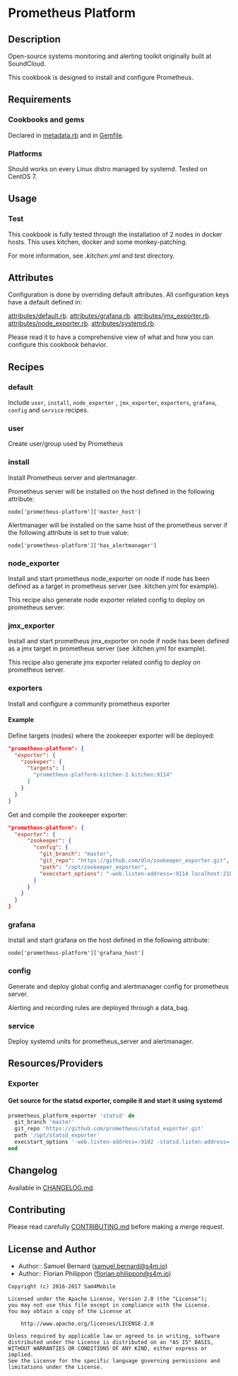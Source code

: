 Prometheus Platform
=============

Description
-----------

Open-source systems monitoring and alerting toolkit originally
built at SoundCloud.

This cookbook is designed to install and configure Prometheus.

Requirements
------------

### Cookbooks and gems

Declared in [metadata.rb](metadata.rb) and in [Gemfile](Gemfile).

### Platforms

Should works on every Linux distro managed by systemd.
Tested on CentOS 7.

Usage
-----

### Test

This cookbook is fully tested through the installation of 2 nodes
in docker hosts. This uses kitchen, docker and some monkey-patching.

For more information, see *.kitchen.yml* and *test* directory.

Attributes
----------

Configuration is done by overriding default attributes. All configuration keys
have a default defined in:

[attributes/default.rb](attributes/default.rb).
[attributes/grafana.rb](attributes/grafana.rb).
[attributes/jmx\_exporter.rb](attributes/jmx_exporter.rb).
[attributes/node\_exporter.rb](attributes/node_exporter.rb).
[attributes/systemd.rb](attributes/systemd.rb).

Please read it to have a comprehensive view of what and how you can configure
this cookbook behavior.

Recipes
-------

### default

Include `user`, `install`, `node_exporter` , `jmx_exporter`, `exporters`,
`grafana`, `config` and `service` recipes.

### user

Create user/group used by Prometheus

### install

Install Prometheus server and alertmanager.

Prometheus server will be installed on the host defined in the following
attribute:

`node['prometheus-platform']['master_host']`

Alertmanager will be installed on the same host of the prometheus server if
the following attribute is set to true value:

`node['prometheus-platform']['has_alertmanager']`

### node\_exporter

Install and start prometheus node\_exporter on node if node has been
defined as a target in prometheus server (see .kitchen.yml for example).

This recipe also generate node exporter related config to deploy on
prometheus server.

### jmx\_exporter

Install and start prometheus jmx\_exporter on node if node has been defined
as a jmx target in prometheus server (see .kitchen.yml for example).

This recipe also generate jmx exporter related config to deploy on
prometheus server.

### exporters

Install and configure a community prometheus exporter

#### Example

Define targets (nodes) where the zookeeper exporter will be deployed:

```json
"prometheus-platform": {
  "exporter": {
    "zookeper": {
      "targets": [
        "prometheus-platform-kitchen-2.kitchen:9114"
      ]
    }
  }
}
```

Get and compile the zookeeper exporter:

```json
"prometheus-platform": {
  "exporter": {
      "zookeeper": {
        "config": {
          "git_branch": "master",
          "git_repo": "https://github.com/dln/zookeeper_exporter.git",
          "path": "/opt/zookeeper_exporter",
          "execstart_options": "-web.listen-address=:9114 localhost:2181"
        }
      }
    }
  }
}
```

### grafana

Install and start grafana on the host defined in the following attribute:

`node['prometheus-platform']['grafana_host']`

### config

Generate and deploy global config and alertmanager config for prometheus
server.

Alerting and recording rules are deployed through a data_bag.

### service

Deploy systemd units for prometheus\_server and alertmanager.

Resources/Providers
-------------------

### Exporter

#### Get source for the statsd exporter, compile it and start it using systemd

```ruby
prometheus_platform_exporter 'statsd' do
  git_branch 'master'
  git_repo 'https://github.com/prometheus/statsd_exporter.git'
  path '/opt/statsd_exporter'
  execstart_options '-web.listen-address=:9102 -statsd.listen-address=:9125'
end
```

Changelog
---------

Available in [CHANGELOG.md](CHANGELOG.md).

Contributing
------------

Please read carefully [CONTRIBUTING.md](CONTRIBUTING.md) before making a merge
request.

License and Author
------------------

- Author:: Samuel Bernard (<samuel.bernard@s4m.io>)
- Author:: Florian Philippon (<florian.philippon@s4m.io>)

```text
Copyright (c) 2016-2017 Sam4Mobile

Licensed under the Apache License, Version 2.0 (the "License");
you may not use this file except in compliance with the License.
You may obtain a copy of the License at

    http://www.apache.org/licenses/LICENSE-2.0

Unless required by applicable law or agreed to in writing, software
distributed under the License is distributed on an "AS IS" BASIS,
WITHOUT WARRANTIES OR CONDITIONS OF ANY KIND, either express or implied.
See the License for the specific language governing permissions and
limitations under the License.

